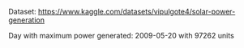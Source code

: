 Dataset: https://www.kaggle.com/datasets/vipulgote4/solar-power-generation

Day with maximum power generated: 2009-05-20 with 97262 units
